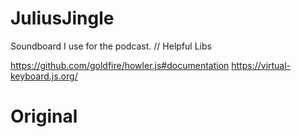 # JuliusJingle

Soundboard I use for the podcast.
// Helpful Libs

https://github.com/goldfire/howler.js#documentation
https://virtual-keyboard.js.org/

# Original

  <audio class="random__fail" src="sounds/sound_effects/fail/FAIL 2.mp3"></audio>
  <audio class="random__fail" src="sounds/sound_effects/fail/FAIL.mp3"></audio>
  <audio class="random__fail" src="sounds/sound_effects/fail/SAD MUSIC 2.mp3"></audio>
  <audio class="random__fail" src="sounds/sound_effects/fail/FAIL - WHA WHA VERSION.mp3"></audio>
  <audio class="random__fail" src="sounds/sound_effects/fail/PHONE ENGAGED.mp3"></audio>

  <audio class="random__suspense" src="sounds/sound_effects/suspense/DUN DUN DUNNN.mp3"></audio>
  <audio class="random__suspense" src="sounds/sound_effects/suspense/SUSPENSE 1.mp3"></audio>
  <audio class="random__suspense" src="sounds/sound_effects/suspense/SUSPENSE 2.mp3"></audio>

  <audio class="random__random" src="sounds/sound_effects/random/CARTOON BOING 2.mp3"></audio>
  <audio class="random__random" src="sounds/sound_effects/random/DOG BARK.mp3"></audio>
  <audio class="random__random" src="sounds/sound_effects/random/MLG HORNS.mp3"></audio>
  <audio class="random__random" src="sounds/sound_effects/random/CARTOON TAUNT.mp3"></audio>
  <audio class="random__random" src="sounds/sound_effects/random/DOLPHIN.mp3"></audio>
  <audio class="random__random" src="sounds/sound_effects/random/POP.mp3"></audio>

  <audio class="random__violent" src="sounds/sound_effects/violent/BALLISTA SLOW-MO.mp3"></audio>
  <audio class="random__violent" src="sounds/sound_effects/violent/GUN CLICK.mp3"></audio>
  <audio class="random__violent" src="sounds/sound_effects/violent/NANI.mp3"></audio>
  <audio class="random__violent" src="sounds/sound_effects/violent/SHOTGUN.mp3"></audio>
  <audio class="random__violent" src="sounds/sound_effects/violent/CAR CRASH.mp3"></audio>
  <audio class="random__violent" src="sounds/sound_effects/violent/KICK.mp3"></audio>
  <audio class="random__violent" src="sounds/sound_effects/violent/PUNCH 3.mp3"></audio>
  <audio class="random__violent" src="sounds/sound_effects/violent/EXPLOSION 2.mp3"></audio>
  <audio class="random__violent" src="sounds/sound_effects/violent/MACHINE GUN.mp3"></audio>
  <audio class="random__violent" src="sounds/sound_effects/violent/PUNCH 4.mp3"></audio>

  <audio class="random__success" src="sounds/sound_effects/success/AWW.mp3"></audio>
  <audio class="random__success" src="sounds/sound_effects/success/BA DUM TSS.mp3"></audio>
  <audio class="random__success" src="sounds/sound_effects/success/TA DAHH.mp3"></audio>
  <audio class="random__success" src="sounds/sound_effects/success/TOASTY.mp3"></audio>
